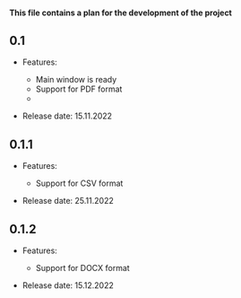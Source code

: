 #### This file contains a plan for the development of the project

## 0.1

- Features:
  - Main window is ready
  - Support for PDF format
  - 

- Release date:
  15.11.2022

## 0.1.1

- Features:
  - Support for CSV format

- Release date:
  25.11.2022

## 0.1.2

- Features:
  - Support for DOCX format

- Release date:
  15.12.2022

